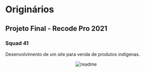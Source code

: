 # Originários
## Projeto Final - Recode Pro 2021
### Squad 41

Desenvolvimento de um site para venda de produtos indígenas.

<div align="center">
  <img alt="readme" title="readme" src="./gif/readme.gif"/>
</div>
